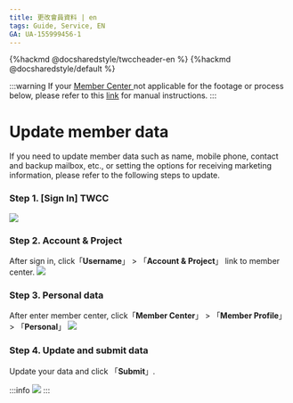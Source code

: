```yaml
---
title: 更改會員資料 | en
tags: Guide, Service, EN
GA: UA-155999456-1
---
```


{%hackmd @docsharedstyle/twccheader-en %}
{%hackmd @docsharedstyle/default %}

:::warning
<i class="fa fa-bullhorn" aria-hidden="true"></i> If your [<ins>Member Center <i class="fa fa-question-circle fa-question-circle-for-service" aria-hidden="true"></i></ins>](https://man.twcc.ai/@twsdocs/howto-service-access-service-zh) not applicable for the footage or process below, please refer to this <i class="fa fa-sign-out" aria-hidden="true"></i> [<ins>link</ins>](https://man.twcc.ai/@twsdocs/doc-mber-pjct-blng-main-zh/https%3A%2F%2Fman.twcc.ai%2F%40twsdocs%2Fguide-service-signup-zh) for manual instructions.
:::

# Update member data

If you need to update member data such as name, mobile phone, contact and backup mailbox, etc., or setting the options for receiving marketing information, please refer to the following steps to update.

### Step 1. [Sign In] TWCC
![](https://cos.twcc.ai/SYS-MANUAL/uploads/upload_c50d73165833858c26df65776ce65774.png)

### Step 2. Account & Project

After sign in, click「**Username**」 > 「**Account & Project**」 link to member center.
![](https://cos.twcc.ai/SYS-MANUAL/uploads/upload_02a1a2c2763cec4dfd61bfa79a171294.png)


###  Step 3. Personal data

After enter member center, click「**Member Center**」 > 「**Member Profile**」 > 「**Personal**」
![](https://cos.twcc.ai/SYS-MANUAL/uploads/upload_20f85ec2e50a62a5cbf4c428eb7da6eb.png)


###  Step 4. Update and submit data 

Update your data and click 「**Submit**」.

:::info
![](https://cos.twcc.ai/SYS-MANUAL/uploads/upload_6ee8f36887b48ead2444ca3f255d90e4.png)
:::
